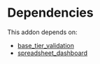 # Dependencies

This addon depends on:

- [base_tier_validation](../../odoo-bringout-oca-server-ux-base_tier_validation)
- [spreadsheet_dashboard](../../odoo-bringout-oca-ocb-spreadsheet_dashboard)

